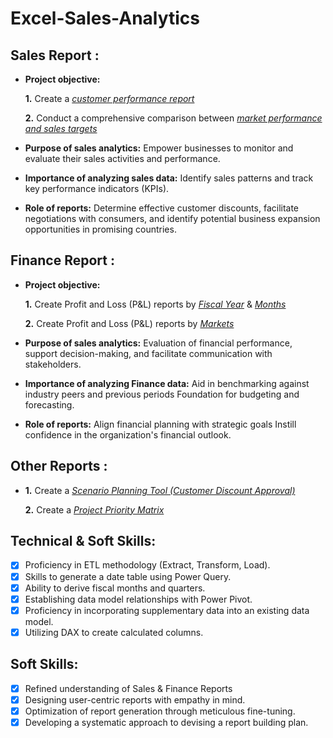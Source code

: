 # Excel-Sales-Analytics

## Sales Report :


- **Project objective:** 

    **1.** Create a _[customer performance report](https://github.com/lucashagemeister/Excel-Sales-Analytics/blob/main/customer_performance_report.pdf)_ 

    **2.** Conduct a comprehensive comparison between _[market performance and sales targets](https://github.com/lucashagemeister/Excel-Sales-Analytics/blob/main/market_performance_vs_target.pdf)_

- **Purpose of sales analytics:** Empower businesses to monitor and evaluate their sales activities and performance.

- **Importance of analyzing sales data:** Identify sales patterns and track key performance indicators (KPIs).

- **Role of reports:** Determine effective customer discounts, facilitate negotiations with consumers, and identify potential business expansion opportunities in promising countries.


## Finance Report :

- **Project objective:** 

    **1.** Create Profit and Loss (P&L) reports by _[Fiscal Year](https://github.com/lucashagemeister/Excel-Sales-Analytics/blob/main/p_and_l_by_year.pdf)_ & _[Months](https://github.com/lucashagemeister/Excel-Sales-Analytics/blob/main/p_and_l_by_month.pdf)_ 

   **2.** Create Profit and Loss (P&L) reports by _[Markets](https://github.com/lucashagemeister/Excel-Sales-Analytics/blob/main/p_and_l_by_market.pdf)_

- **Purpose of sales analytics:** Evaluation of financial performance, support decision-making, and facilitate communication with stakeholders.

- **Importance of analyzing Finance data:** Aid in benchmarking against industry peers and previous periods Foundation for budgeting and forecasting.

- **Role of reports:** Align financial planning with strategic goals Instill confidence in the organization's financial outlook.

## Other Reports :
-
    **1.** Create a _[Scenario Planning Tool (Customer Discount Approval)](https://github.com/lucashagemeister/Excel-Sales-Analytics/blob/main/scenario_planning_tool.pdf)_  

   **2.** Create a _[Project Priority Matrix](https://github.com/lucashagemeister/Excel-Sales-Analytics/blob/main/Project_Priority%20Matrix.pdf)_ 

## Technical & Soft Skills:
- [x]	Proficiency in ETL methodology (Extract, Transform, Load).
- [x]	Skills to generate a date table using Power Query.
- [x]	Ability to derive fiscal months and quarters.
- [x]	Establishing data model relationships with Power Pivot.
- [x]	Proficiency in incorporating supplementary data into an existing data model.
- [x]	Utilizing DAX to create calculated columns.

## Soft Skills:
- [x]	Refined understanding of Sales & Finance Reports
- [x]	Designing user-centric reports with empathy in mind.
- [x]	Optimization of report generation through meticulous fine-tuning.
- [x]	Developing a systematic approach to devising a report building plan.
